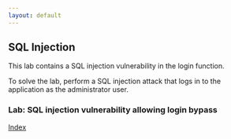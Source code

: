 ```yaml
---
layout: default
---
```



## SQL Injection

This lab contains a SQL injection vulnerability in the login function.

To solve the lab, perform a SQL injection attack that logs in to the application as the administrator user.


### Lab: SQL injection vulnerability allowing login bypass


[Index](../index.html)